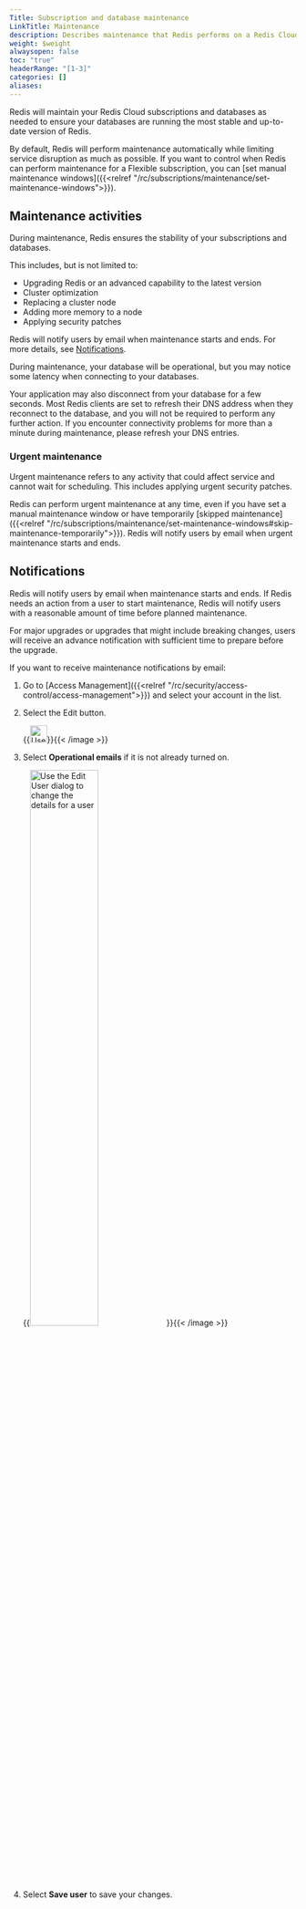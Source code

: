 ```yaml
---
Title: Subscription and database maintenance
LinkTitle: Maintenance
description: Describes maintenance that Redis performs on a Redis Cloud subscription.
weight: $weight
alwaysopen: false
toc: "true"
headerRange: "[1-3]"
categories: []
aliases: 
---
```


Redis will maintain your Redis Cloud subscriptions and databases as needed to ensure your databases are running the most stable and up-to-date version of Redis. 

By default, Redis will perform maintenance automatically while limiting service disruption as much as possible. If you want to control when Redis can perform maintenance for a Flexible subscription, you can [set manual maintenance windows]({{<relref "/rc/subscriptions/maintenance/set-maintenance-windows">}}).

## Maintenance activities

During maintenance, Redis ensures the stability of your subscriptions and databases. 

This includes, but is not limited to:

- Upgrading Redis or an advanced capability to the latest version
- Cluster optimization
- Replacing a cluster node
- Adding more memory to a node
- Applying security patches

Redis will notify users by email when maintenance starts and ends. For more details, see [Notifications](#notifications).

During maintenance, your database will be operational, but you may notice some latency when connecting to your databases. 

Your application may also disconnect from your database for a few seconds. Most Redis clients are set to refresh their DNS address when they reconnect to the database, and you will not be required to perform any further action. If you encounter connectivity problems for more than a minute during maintenance, please refresh your DNS entries.

### Urgent maintenance

Urgent maintenance refers to any activity that could affect service and cannot wait for scheduling. This includes applying urgent security patches.

Redis can perform urgent maintenance at any time, even if you have set a manual maintenance window or have temporarily [skipped maintenance]({{<relref "/rc/subscriptions/maintenance/set-maintenance-windows#skip-maintenance-temporarily">}}). Redis will notify users by email when urgent maintenance starts and ends.

## Notifications

Redis will notify users by email when maintenance starts and ends. If Redis needs an action from a user to start maintenance, Redis will notify users with a reasonable amount of time before planned maintenance.

For major upgrades or upgrades that might include breaking changes, users will receive an advance notification with sufficient time to prepare before the upgrade.

If you want to receive maintenance notifications by email:

1. Go to [Access Management]({{<relref "/rc/security/access-control/access-management">}}) and select your account in the list.

1. Select the Edit button.

    {{<image filename="images/rc/icon-access-management-edit-user.png" width="30px" alt="Use the Edit button change details for a team member." >}}{{< /image >}}

1. Select **Operational emails** if it is not already turned on.

    {{<image filename="images/rc/access-mgmt-edit-user-dialog.png" width="50%" alt="Use the Edit User dialog to change the details for a user" >}}{{< /image >}}

1. Select **Save user** to save your changes.